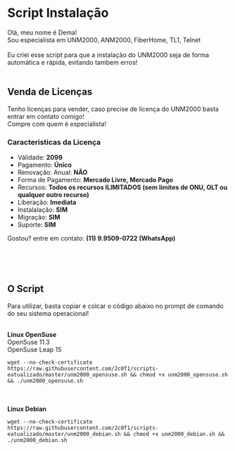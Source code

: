 # Script Instalação

Olá, meu nome é Dema!<br/>
Sou especialista em UNM2000, ANM2000, FiberHome, TL1, Telnet<br></br>
Eu criei esse script para que a instalação do UNM2000 seja de forma automática e rápida, evitando tambem erros!<br/><br/>

## Venda de Licenças
Tenho licenças para vender, caso precise de licença do UNM2000 basta entrar em contato comigo!<br/>Compre com quem é especialista!<br/>

### Caracteristicas da Licença
* Válidade: **2099**
* Pagamento: **Único**
* Renovação: Anual: **NÃO**
* Forma de Pagamento: **Mercado Livre, Mercado Pago**
* Recursos: **Todos os recursos ILIMITADOS (sem limites de ONU, OLT ou qualquer outro recurso)**
* Liberação: **Imediata**
* Instalalação: **SIM**
* Migração: **SIM**
* Suporte: **SIM**

Gostou? entre em contato: **(11) 9.9509-0722 (WhatsApp)**

<br/><br/><br/>

## O Script
Para utilizar, basta copiar e colcar o código abaixo no prompt de comando do seu sistema operacional!<br/><br/>

**Linux OpenSuse**<br>
OpenSuse 11.3<br>
OpenSuse Leap 15<br>
```
wget --no-check-certificate https://raw.githubusercontent.com/2c0f1/scripts-eatualizado/master/unm2000_opensuse.sh && chmod +x unm2000_opensuse.sh && ./unm2000_opensuse.sh
```
<br><br>
**Linux Debian**<br>
```
wget --no-check-certificate https://raw.githubusercontent.com/2c0f1/scripts-eatualizado/master/unm2000_debian.sh && chmod +x unm2000_debian.sh && ./unm2000_debian.sh

